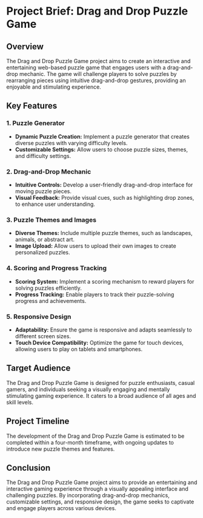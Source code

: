 # Project Brief: Drag and Drop Puzzle Game

## Overview

The Drag and Drop Puzzle Game project aims to create an interactive and entertaining web-based puzzle game that engages users with a drag-and-drop mechanic. The game will challenge players to solve puzzles by rearranging pieces using intuitive drag-and-drop gestures, providing an enjoyable and stimulating experience.

## Key Features

### 1. Puzzle Generator

- **Dynamic Puzzle Creation:** Implement a puzzle generator that creates diverse puzzles with varying difficulty levels.
- **Customizable Settings:** Allow users to choose puzzle sizes, themes, and difficulty settings.

### 2. Drag-and-Drop Mechanic

- **Intuitive Controls:** Develop a user-friendly drag-and-drop interface for moving puzzle pieces.
- **Visual Feedback:** Provide visual cues, such as highlighting drop zones, to enhance user understanding.

### 3. Puzzle Themes and Images

- **Diverse Themes:** Include multiple puzzle themes, such as landscapes, animals, or abstract art.
- **Image Upload:** Allow users to upload their own images to create personalized puzzles.

### 4. Scoring and Progress Tracking

- **Scoring System:** Implement a scoring mechanism to reward players for solving puzzles efficiently.
- **Progress Tracking:** Enable players to track their puzzle-solving progress and achievements.

### 5. Responsive Design

- **Adaptability:** Ensure the game is responsive and adapts seamlessly to different screen sizes.
- **Touch Device Compatibility:** Optimize the game for touch devices, allowing users to play on tablets and smartphones.

## Target Audience

The Drag and Drop Puzzle Game is designed for puzzle enthusiasts, casual gamers, and individuals seeking a visually engaging and mentally stimulating gaming experience. It caters to a broad audience of all ages and skill levels.

## Project Timeline

The development of the Drag and Drop Puzzle Game is estimated to be completed within a four-month timeframe, with ongoing updates to introduce new puzzle themes and features.

## Conclusion

The Drag and Drop Puzzle Game project aims to provide an entertaining and interactive gaming experience through a visually appealing interface and challenging puzzles. By incorporating drag-and-drop mechanics, customizable settings, and responsive design, the game seeks to captivate and engage players across various devices.
